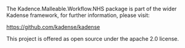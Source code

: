 The Kadence.Malleable.Workflow.NHS package is part of the wider Kadense framework, for further information, please visit:

https://github.com/kadense/kadense

This project is offered as open source under the apache 2.0 license.
